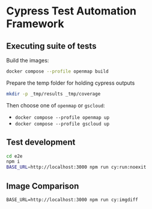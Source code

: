# Cypress Test Automation Framework

## Executing suite of tests

Build the images:

```sh
docker compose --profile openmap build
```

Prepare the temp folder for holding cypress outputs

```sh
mkdir -p _tmp/results _tmp/coverage
```

Then choose one of `openmap` or `gscloud`:

- `docker compose --profile openmap up`
- `docker compose --profile gscloud up`

## Test development

```sh
cd e2e
npm i
BASE_URL=http://localhost:3000 npm run cy:run:noexit
```

## Image Comparison

```
BASE_URL=http://localhost:3000 npm run cy:imgdiff
```

